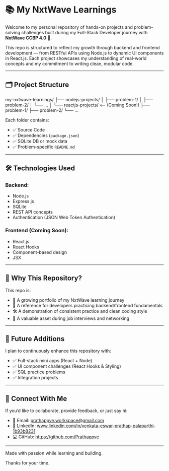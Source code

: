 # 📚 My NxtWave Learnings

Welcome to my personal repository of hands-on projects and problem-solving challenges built during my Full-Stack Developer journey with **NxtWave CCBP 4.0** 🚀.

This repo is structured to reflect my growth through backend and frontend development — from RESTful APIs using Node.js to dynamic UI components in React.js. Each project showcases my understanding of real-world concepts and my commitment to writing clean, modular code.

---

## 🗂️ Project Structure

my-nxtwave-learnings/
├── nodejs-projects/
│ ├── problem-1/
│ ├── problem-2/
│ └── ...
│
└── reactjs-projects/ <-- (Coming Soon!)
├── problem-1/
├── problem-2/
└── ...


Each folder contains:
- ✅ Source Code
- ✅ Dependencies (`package.json`)
- ✅ SQLite DB or mock data 
- ✅ Problem-specific `README.md` 

---

## 🛠️ Technologies Used

### Backend:
- Node.js
- Express.js
- SQLite
- REST API concepts
- Authentication (JSON Web Token Authentication)

### Frontend (Coming Soon):
- React.js
- React Hooks
- Component-based design
- JSX

---

## 📍 Why This Repository?

This repo is:
- 📘 A growing portfolio of my NxtWave learning journey
- 🧩 A reference for developers practicing backend/frontend fundamentals
- 🛠️ A demonstration of consistent practice and clean coding style
- 💼 A valuable asset during job interviews and networking

---

## 🚀 Future Additions

I plan to continuously enhance this repository with:

- ✅ Full-stack mini apps (React + Node)
- ✅ UI component challenges (React Hooks & Styling)
- ✅ SQL practice problems
- ✅ Integration projects

---

## 🔗 Connect With Me

If you’d like to collaborate, provide feedback, or just say hi:

- 📧 Email: prathappve.workspace@gmail.com
- 💼 LinkedIn: www.linkedin.com/in/venkata-eswar-prathap-palaparthi-1b93b8231
- 💻 GitHub: https://github.com/Prathappve

---

Made with passion while learning and building.

Thanks for your time.
